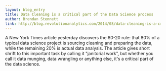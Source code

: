 ```yaml
---
layout: blog_entry
title: Data Cleaning is a critical part of the Data Science process
author: Brendan Stennett
link: http://blog.revolutionanalytics.com/2014/08/data-cleaning-is-a-critical-part-of-the-data-science-process.html
---
```


A New York Times article yesterday discovers the 80-20 rule: that 80% of a typical data science project is sourcing cleaning and preparing the data, while the remaining 20% is actual data analysis. The article gives short shrift to this important task by calling it "janitorial work", but whether you call it data munging, data wrangling or anything else, it's a critical part of the data science.
